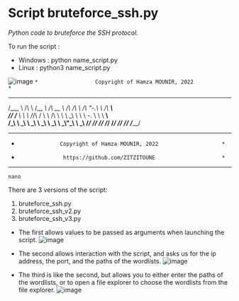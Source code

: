 # Script bruteforce_ssh.py

_Python code to bruteforce the SSH protocol._

To run the script :
- Windows : python name_script.py 
- Linux : python3 name_script.py 

![image](https://user-images.githubusercontent.com/85711559/175117010-fcfad2fc-7d2a-4e56-b00c-77def61549a0.png)
`*                  Copyright of Hamza MOUNIR, 2022                    *`

 ______     __     ______   ______     __  __     __   __     ______    
/\___  \   /\ \   /\__  _\ /\  __ \   /\ \/\ \   /\ "-.\ \   /\  ___\    
\/_/  /__  \ \ \  \/_/\ \/ \ \ \/\ \  \ \ \_\ \  \ \ \-.  \  \ \  __\   
  /\_____\  \ \_\    \ \_\  \ \_____\  \ \_____\  \ \_\\"\_\  \ \_____\ 
  \/_____/   \/_/     \/_/   \/_____/   \/_____/   \/_/ \/_/   \/_____/ 


***********************************************************************
*                  Copyright of Hamza MOUNIR, 2022                    *
*                   https://github.com/ZITZITOUNE                     *
***********************************************************************
`nano`

There are 3 versions of the script:

<ol>
  <li>bruteforce_ssh.py</li>
  <li>bruteforce_ssh_v2.py</li>
  <li>bruteforce_ssh_v3.py</li>
</ol>


- The first allows values to be passed as arguments when launching the script.
![image](https://user-images.githubusercontent.com/85711559/175117792-759ada5f-df67-4fc5-a22e-20134ace149f.png)

- The second allows interaction with the script, and asks us for the ip address, the port, and the paths of the wordlists.
![image](https://user-images.githubusercontent.com/85711559/175117564-df630fa4-23b5-491a-b1f3-2593bdbfdf9b.png)

- The third is like the second, but allows you to either enter the paths of the wordlists, or to open a file explorer to choose the wordlists from the file explorer.
![image](https://user-images.githubusercontent.com/85711559/175116284-cc4174c5-f2bd-4e80-8720-4fbb6bba5db4.png)
